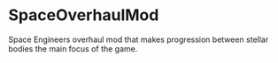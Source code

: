# SpaceOverhaulMod
Space Engineers overhaul mod that makes progression between stellar bodies the main focus of the game.
